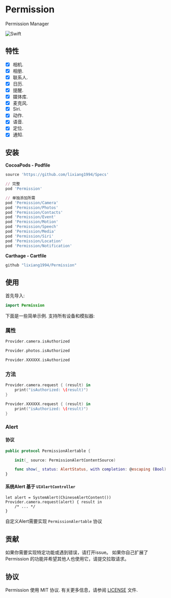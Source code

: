 
# Permission
Permission Manager

![Swift](https://img.shields.io/badge/Swift-5.0-orange.svg)


## 特性

- [x] 相机.
- [x] 相册.
- [x] 联系人.
- [x] 日历.
- [x] 提醒.
- [x] 媒体库.
- [x] 麦克风.
- [x] Siri.
- [x] 动作.
- [x] 语音.
- [x] 定位.
- [x] 通知.

## 安装

**CocoaPods - Podfile**

```ruby
source 'https://github.com/lixiang1994/Specs'

// 完整
pod 'Permission'

// 单独添加所需
pod 'Permission/Camera'
pod 'Permission/Photos'
pod 'Permission/Contacts'
pod 'Permission/Event'
pod 'Permission/Motion'
pod 'Permission/Speech'
pod 'Permission/Media'
pod 'Permission/Siri'
pod 'Permission/Location'
pod 'Permission/Notification'
```

**Carthage - Cartfile**

```ruby
github "lixiang1994/Permission"
```

## 使用

首先导入:

```swift
import Permission
```

下面是一些简单示例. 支持所有设备和模拟器:

### 属性
```swift
Provider.camera.isAuthorized

Provider.photos.isAuthorized

Provider.XXXXXX.isAuthorized
```

### 方法
```swift
Provider.camera.request { (result) in
    print("isAuthorized: \(result)")
}

Provider.XXXXXX.request { (result) in
    print("isAuthorized: \(result)")
}
```

### Alert

#### 协议
```swift
public protocol PermissionAlertable {

    init(_ source: PermissionAlertContentSource)

    func show(_ status: AlertStatus, with сompletion: @escaping (Bool) -> Void)
}
```
#### 系统Alert 基于 `UIAlertController`
```
let alert = SystemAlert(ChineseAlertContent())
Provider.camera.request(alert) { result in
    /* ... */
}
```
自定义Alert需要实现 `PermissionAlertable` 协议


## 贡献

如果你需要实现特定功能或遇到错误，请打开issue。 如果你自己扩展了 Permission 的功能并希望其他人也使用它，请提交拉取请求。


## 协议

Permission 使用 MIT 协议. 有关更多信息，请参阅 [LICENSE](LICENSE) 文件.
